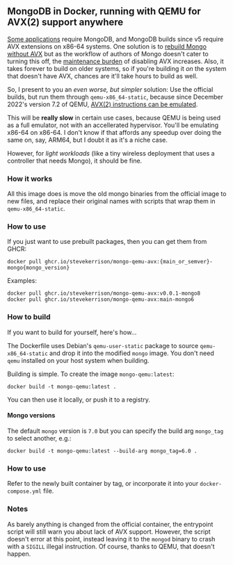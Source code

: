## MongoDB in Docker, running with QEMU for AVX(2) support anywhere

[Some
applications](https://docs.linuxserver.io/images/docker-unifi-network-application/)
require MongoDB, and MongoDB builds since v5 require AVX extensions on x86-64
systems. One solution is to [rebuild Mongo without
AVX](https://github.com/GermanAizek/mongodb-without-avx) but as the workflow of
authors of Mongo doesn't cater to turning this off, the [maintenance
burden](https://github.com/GermanAizek/mongodb-without-avx/issues/16) of
disabling AVX increases. Also, it takes forever to build on older systems, so
if you're building it _on_ the system that doesn't have AVX, chances are it'll
take hours to build as well.

So, I present to you an _even worse, but simpler_ solution: Use the official
builds, but run them through `qemu-x86_64-static`, because since December
2022's version 7.2 of QEMU, [AVX(2) instructions can be
emulated](https://www.qemu.org/2022/12/14/qemu-7-2-0/).

This will be **really slow** in certain use cases, because QEMU is being used
as a full emulator, not with an accellerated hypervisor. You'll be emulating
x86-64 on x86-64. I don't know if that affords any speedup over doing the same
on, say, ARM64, but I doubt it as it's a niche case.

However, for _light workloads_ (like a tiny wireless deployment that uses a
controller that needs Mongo), it should be fine.

### How it works

All this image does is move the old mongo binaries from the official image to
new files, and replace their original names with scripts that wrap them in
`qemu-x86_64-static`.

### How to use

If you just want to use prebuilt packages, then you can get them from GHCR:

```
docker pull ghcr.io/stevekerrison/mongo-qemu-avx:{main_or_semver}-mongo{mongo_version}
```

Examples:

```
docker pull ghcr.io/stevekerrison/mongo-qemu-avx:v0.0.1-mongo8
docker pull ghcr.io/stevekerrison/mongo-qemu-avx:main-mongo6
```

### How to build

If you want to build for yourself, here's how...

The Dockerfile uses Debian's `qemu-user-static` package to source
`qemu-x86_64-static` and drop it into the modified `mongo` image. You don't
need `qemu` installed on your host system when building.

Building is simple. To create the image `mongo-qemu:latest`:

```
docker build -t mongo-qemu:latest .
```

You can then use it locally, or push it to a registry.

#### Mongo versions

The default `mongo` version is `7.0` but you can specify the build arg
`mongo_tag` to select another, e.g.:

```
docker build -t mongo-qemu:latest --build-arg mongo_tag=6.0 .
```

### How to use

Refer to the newly built container by tag, or incorporate it into your
`docker-compose.yml` file.

### Notes

As barely anything is changed from the official container, the entrypoint
script will still warn you about lack of AVX support. However, the script
doesn't error at this point, instead leaving it to the `mongod` binary to crash
with a `SIGILL` illegal instruction. Of course, thanks to QEMU, that doesn't
happen.
